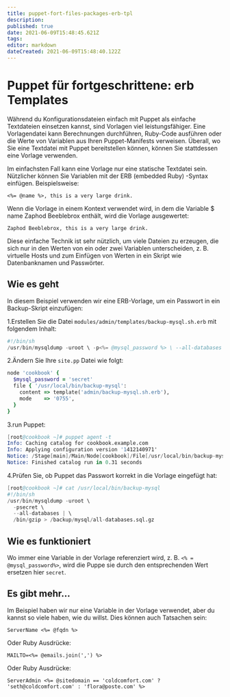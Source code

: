 ```yaml
---
title: puppet-fort-files-packages-erb-tpl
description: 
published: true
date: 2021-06-09T15:48:45.621Z
tags: 
editor: markdown
dateCreated: 2021-06-09T15:48:40.122Z
---
```


# Puppet für fortgeschrittene: erb Templates

Während du Konfigurationsdateien einfach mit Puppet als einfache Textdateien einsetzen kannst, sind Vorlagen viel leistungsfähiger. Eine Vorlagendatei kann Berechnungen durchführen, Ruby-Code ausführen oder die Werte von Variablen aus Ihren Puppet-Manifests verweisen. Überall, wo Sie eine Textdatei mit Puppet bereitstellen können, können Sie stattdessen eine Vorlage verwenden.

Im einfachsten Fall kann eine Vorlage nur eine statische Textdatei sein. Nützlicher können Sie Variablen mit der ERB (embedded Ruby) -Syntax einfügen. Beispielsweise:

`<%= @name %>, this is a very large drink.`

Wenn die Vorlage in einem Kontext verwendet wird, in dem die Variable $ name Zaphod Beeblebrox enthält, wird die Vorlage ausgewertet:

`Zaphod Beeblebrox, this is a very large drink.`

Diese einfache Technik ist sehr nützlich, um viele Dateien zu erzeugen, die sich nur in den Werten von ein oder zwei Variablen unterscheiden, z. B. virtuelle Hosts und zum Einfügen von Werten in ein Skript wie Datenbanknamen und Passwörter.

## Wie es geht

In diesem Beispiel verwenden wir eine ERB-Vorlage, um ein Passwort in ein Backup-Skript einzufügen:

1.Erstellen Sie die Datei `modules/admin/templates/backup-mysql.sh.erb` mit folgendem Inhalt:

```s
#!/bin/sh
/usr/bin/mysqldump -uroot \ -p<%= @mysql_password %> \ --all-databases | \ /bin/gzip > /backup/mysql/all-databases.sql.gz
```

2.Ändern Sie Ihre `site.pp` Datei wie folgt:

```ruby
node 'cookbook' {
  $mysql_password = 'secret'
  file { '/usr/local/bin/backup-mysql':
    content => template('admin/backup-mysql.sh.erb'),
    mode    => '0755',
  }
}
```

3.run Puppet:

```s
[root@cookbook ~]# puppet agent -t
Info: Caching catalog for cookbook.example.com
Info: Applying configuration version '1412140971'
Notice: /Stage[main]/Main/Node[cookbook]/File[/usr/local/bin/backup-mysql]/ensure: defined content as '{md5}c12af56559ef36529975d568ff52dca5'
Notice: Finished catalog run in 0.31 seconds
```

4.Prüfen Sie, ob Puppet das Passwort korrekt in die Vorlage eingefügt hat:

```s
[root@cookbook ~]# cat /usr/local/bin/backup-mysql
#!/bin/sh
/usr/bin/mysqldump -uroot \
  -psecret \
  --all-databases | \
  /bin/gzip > /backup/mysql/all-databases.sql.gz
```

## Wie es funktioniert

Wo immer eine Variable in der Vorlage referenziert wird, z. B. `<% = @mysql_password%>`, wird die Puppe sie durch den entsprechenden Wert ersetzen hier `secret`.

## Es gibt mehr…

Im Beispiel haben wir nur eine Variable in der Vorlage verwendet, aber du kannst so viele haben, wie du willst. Dies können auch Tatsachen sein:

`ServerName <%= @fqdn %>`

Oder Ruby Ausdrücke:

`MAILTO=<%= @emails.join(',') %>`

Oder Ruby Ausdrücke:

`ServerAdmin <%= @sitedomain == 'coldcomfort.com' ? 'seth@coldcomfort.com' : 'flora@poste.com' %>`